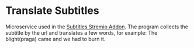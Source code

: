 # Translate Subtitles

Microservice used in the [Subtitles Stremio Addon](https://github.com/vmotta8/subtitles-stremio-addon). The program collects the subtitle by the url and translates a few words, for example: The blight(praga) came and we had to burn it.
